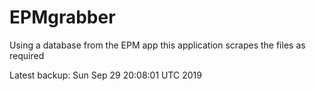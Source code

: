 # EPMgrabber
Using a database from the EPM app this application scrapes the files as required


Latest backup: Sun Sep 29 20:08:01 UTC 2019
